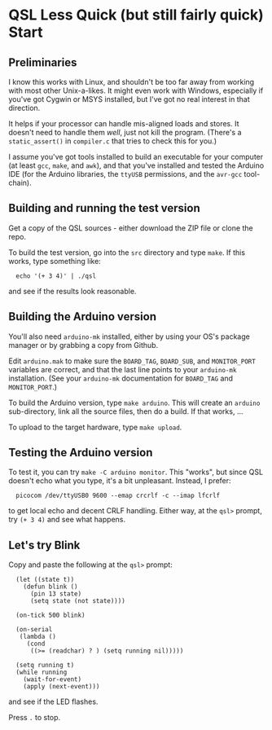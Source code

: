 QSL Less Quick (but still fairly quick) Start
=============================================

Preliminaries
-------------

I know this works with Linux, and shouldn't be too far away from
working with most other Unix-a-likes.  It might even work with
Windows, especially if you've got Cygwin or MSYS installed, but I've
got no real interest in that direction.

It helps if your processor can handle mis-aligned loads and stores.
It doesn't need to handle them _well_, just not kill the program.
(There's a `static_assert()` in `compiler.c` that tries to check this
for you.)

I assume you've got tools installed to build an executable for your
computer (at least `gcc`, `make`, and `awk`), and that you've
installed and tested the Arduino IDE (for the Arduino libraries, the
`ttyUSB` permissions, and the `avr-gcc` tool-chain).

Building and running the test version
-------------------------------------

Get a copy of the QSL sources - either download the ZIP file or clone
the repo.

To build the test version, go into the `src` directory and type
`make`. If this works, type something like:

      echo '(+ 3 4)' | ./qsl

and see if the results look reasonable.


Building the Arduino version
----------------------------

You'll also need `arduino-mk` installed, either by using your OS's
package manager or by grabbing a copy from Github.


Edit `arduino.mak` to make sure the `BOARD_TAG`, `BOARD_SUB`, and
`MONITOR_PORT` variables are correct, and that the last line points to
your `arduino-mk` installation.  (See your `arduino-mk` documentation
for `BOARD_TAG` and `MONITOR_PORT`.)

To build the Arduino version, type `make arduino`.  This will create
an `arduino` sub-directory, link all the source files, then do a
build.  If that works, ...

To upload to the target hardware, type `make upload`.


Testing the Arduino version
---------------------------

To test it, you can try `make -C arduino monitor`.  This "works", but
since QSL doesn't echo what you type, it's a bit unpleasant.  Instead,
I prefer:

      picocom /dev/ttyUSB0 9600 --emap crcrlf -c --imap lfcrlf

to get local echo and decent CRLF handling.  Either way, at the `qsl>`
prompt, try `(+ 3 4)` and see what happens.

Let's try Blink
---------------

Copy and paste the following at the `qsl>` prompt:

      (let ((state t))
        (defun blink ()
          (pin 13 state)
          (setq state (not state))))

      (on-tick 500 blink)

      (on-serial
       (lambda ()
         (cond
          ((>= (readchar) ? ) (setq running nil)))))

      (setq running t)
      (while running
        (wait-for-event)
        (apply (next-event)))

and see if the LED flashes.

Press `.` to stop.
